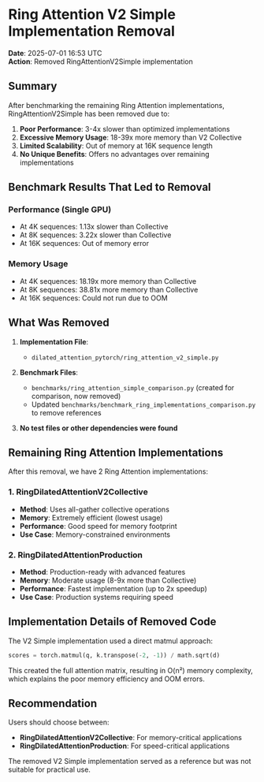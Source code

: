 # Ring Attention V2 Simple Implementation Removal

**Date**: 2025-07-01 16:53 UTC  
**Action**: Removed RingAttentionV2Simple implementation

## Summary

After benchmarking the remaining Ring Attention implementations, RingAttentionV2Simple has been removed due to:

1. **Poor Performance**: 3-4x slower than optimized implementations
2. **Excessive Memory Usage**: 18-39x more memory than V2 Collective
3. **Limited Scalability**: Out of memory at 16K sequence length
4. **No Unique Benefits**: Offers no advantages over remaining implementations

## Benchmark Results That Led to Removal

### Performance (Single GPU)
- At 4K sequences: 1.13x slower than Collective
- At 8K sequences: 3.22x slower than Collective  
- At 16K sequences: Out of memory error

### Memory Usage
- At 4K sequences: 18.19x more memory than Collective
- At 8K sequences: 38.81x more memory than Collective
- At 16K sequences: Could not run due to OOM

## What Was Removed

1. **Implementation File**:
   - `dilated_attention_pytorch/ring_attention_v2_simple.py`

2. **Benchmark Files**:
   - `benchmarks/ring_attention_simple_comparison.py` (created for comparison, now removed)
   - Updated `benchmarks/benchmark_ring_implementations_comparison.py` to remove references

3. **No test files or other dependencies were found**

## Remaining Ring Attention Implementations

After this removal, we have 2 Ring Attention implementations:

### 1. RingDilatedAttentionV2Collective
- **Method**: Uses all-gather collective operations
- **Memory**: Extremely efficient (lowest usage)
- **Performance**: Good speed for memory footprint
- **Use Case**: Memory-constrained environments

### 2. RingDilatedAttentionProduction  
- **Method**: Production-ready with advanced features
- **Memory**: Moderate usage (8-9x more than Collective)
- **Performance**: Fastest implementation (up to 2x speedup)
- **Use Case**: Production systems requiring speed

## Implementation Details of Removed Code

The V2 Simple implementation used a direct matmul approach:
```python
scores = torch.matmul(q, k.transpose(-2, -1)) / math.sqrt(d)
```

This created the full attention matrix, resulting in O(n²) memory complexity, which explains the poor memory efficiency and OOM errors.

## Recommendation

Users should choose between:
- **RingDilatedAttentionV2Collective**: For memory-critical applications
- **RingDilatedAttentionProduction**: For speed-critical applications

The removed V2 Simple implementation served as a reference but was not suitable for practical use.